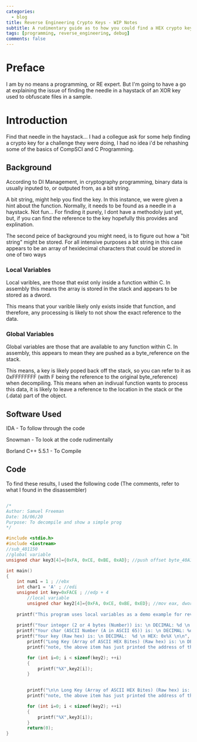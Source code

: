 ```yaml
---
categories:
  - blog
title: Reverse Engineering Crypto Keys - WIP Notes
subtitle: A rudimentary guide as to how you could find a HEX crypto key in a sample - Work in Progress
tags: [programming, reverse_engineering, debug]
comments: false
---
```


# Preface
I am by no means a programming, or RE expert. But I'm going to have a go at explaining the issue of finding the needle in a haystack of an XOR key used to obfuscate files in a sample.

# Introduction
Find that needle in the haystack... I had a collegue ask for some help finding a crypto key for a challenge they were doing, I had no idea i'd be rehashing some of the basics of CompSCI and C Programming. 

## Background
According to DI Management, in cryptography programming, binary data is usually inputed to, or outputed from, as a bit string.

A bit string, might help you find the key. In this instance, we were given a hint about the function. Normally, it needs to be found as a needle in a haystack. Not fun... For finding it purely, I dont have a methodoly just yet, but, if you can find the reference to the key hopefully this provides and explination.

The second peice of background you might need, is to figure out how a "bit string" might be stored. For all intensive purposes a bit string in this case appears to be an array of hexidecimal characters that could be stored in one of two ways

### Local Variables
Local varibles, are those that exist only inside a function within C. In assembly this means the array is stored in the stack and appears to be stored as a dword. 

This means that your varible likely only exists inside that function, and therefore, any processing is likely to not show the exact reference to the data.

### Global Variables
Global variables are those that are available to any function within C. In assembly, this appears to mean they are pushed as a byte_reference on the stack.

This means, a key is likely poped back off the stack, so you can refer to it as 0xFFFFFFFF (with F being the reference to the original byte_reference) when decompiling. This means when an indivual function wants to process this data, it is likely to leave a reference to the location in the stack or the (.data) part of the object.

## Software Used
IDA - To follow through the code

Snowman - To look at the code rudimentally

Borland C++ 5.5.1 - To Compile

## Code

To find these results, I used the following code (The comments, refer to what I found in the disassembler)
```c

/*
Author: Samuel Freeman
Date: 16/06/20
Purpose: To decompile and show a simple prog
*/

#include <stdio.h>
#include <iostream>
//sub_401150
//global variable
unsigned char key3[4]={0xFA, 0xCE, 0xBE, 0xAD}; //push offset byte_40A128

int main()
{
	int num1 = 1 ; //ebx
	int char1 = 'A' ; //edi
	unsigned int key=0xFACE ; //edp + 4
        //local variable
        unsigned char key2[4]={0xFA, 0xCE, 0xBE, 0xED}; //mov eax, dword_40A12C
   		
	printf("This program uses local variables as a demo example for reverse engineering \n\n\n ");
			
	printf("Your integer (2 or 4 bytes (Number)) is: \n DECIMAL: %d \n HEX: 0x%X \n\n",num1, num1);		
	printf("Your char (ASCII Number (A in ASCII 65)) is: \n DECIMAL: %d \n HEX: 0x%X \n\n" ,char1, char1);		
	printf("Your key (Raw hex) is: \n DECIMAL:  %d \n HEX: 0x%X \n\n", key, key);
        printf("Long Key (Array of ASCII HEX Bites) (Raw hex) is: \n DECIMAL:  %d \n HEX: 0x%X \n\n", key2, key2);
        printf("note, the above item has just printed the address of the array... lets now print it\n HEX:0x");

        for (int i=0; i < sizeof(key2); ++i)
        {
            printf("%X",key2[i]);
        }		
		

        printf("\n\n Long Key (Array of ASCII HEX Bites) (Raw hex) is: \n DECIMAL:  %d \n HEX: 0x%X \n\n", key3, key3);
        printf("note, the above item has just printed the address of the array... lets now print it\n HEX:0x");

        for (int i=0; i < sizeof(key2); ++i)
        {
            printf("%X",key3[i]);
        }		
		return(0);
}

```



